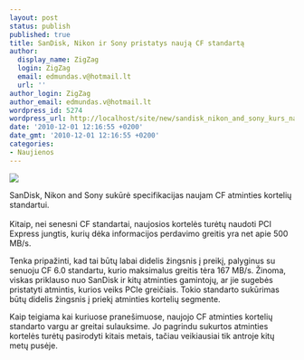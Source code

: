 ```yaml
---
layout: post
status: publish
published: true
title: SanDisk, Nikon ir Sony pristatys naują CF standartą
author:
  display_name: ZigZag
  login: ZigZag
  email: edmundas.v@hotmail.lt
  url: ''
author_login: ZigZag
author_email: edmundas.v@hotmail.lt
wordpress_id: 5274
wordpress_url: http://localhost/site/new/sandisk_nikon_and_sony_kurs_nauja_cf_standarta/
date: '2010-12-01 12:16:55 +0200'
date_gmt: '2010-12-01 12:16:55 +0200'
categories:
- Naujienos
---
```

<div class="imgright"><img src="http://www.part.lt/img/b7c719f5bec231d4349e0fa4833a074c97.jpg"  /></div>
<p>SanDisk, Nikon and Sony sukūrė specifikacijas naujam CF atminties kortelių standartui.<br />
<br />Kitaip, nei senesni CF standartai, naujosios kortelės turėtų naudoti PCI Express jungtis, kurių dėka informacijos perdavimo greitis yra net apie 500 MB/s.</p>
<p>Tenka pripažinti, kad tai būtų labai didelis žingsnis į preikį, palyginus su senuoju CF 6.0 standartu, kurio maksimalus greitis tėra 167 MB/s. Žinoma, viskas priklauso nuo SanDisk ir kitų atminties gamintojų, ar jie sugebės pristatyti atmintis, kurios veiks PCIe greičiais. Tokio standarto sukūrimas būtų didelis žingsnis į priekį atminties kortelių segmente.</p>
<p>Kaip teigiama kai kuriuose pranešimuose, naujojo CF atminties kortelių standarto vargu ar greitai sulauksime. Jo pagrindu sukurtos atminties kortelės turėtų pasirodyti kitais metais, tačiau veikiausiai tik antroje kitų metų pusėje.</p>
